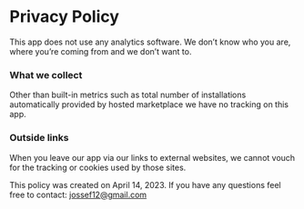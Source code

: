 # Privacy Policy
This app does not use any analytics software. We don’t know who you are, where you’re coming from and we don’t want to.

### What we collect
Other than built-in metrics such as total number of installations automatically provided by hosted marketplace we have no tracking on this app.

### Outside links
When you leave our app via our links to external websites, we cannot vouch for the tracking or cookies used by those sites.

This policy was created on April 14, 2023. If you have any questions feel free to contact: jossef12@gmail.com
